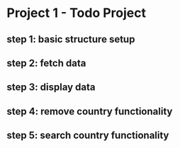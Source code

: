 # Project 1 - Todo Project

## step 1: basic structure setup

## step 2: fetch data

## step 3: display data

## step 4: remove country functionality

## step 5: search country functionality
